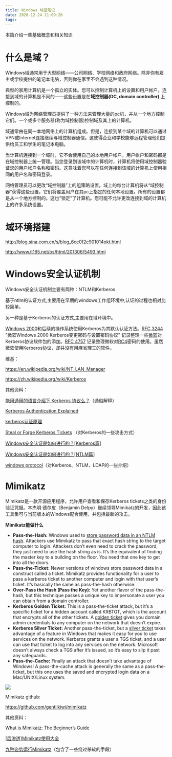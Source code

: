 ```yaml
---
title: Windows 域控笔记
date: 2020-12-24 11:09:26
tags:
---
```


本篇介绍一些基础概念和相关知识

<!-- more -->

# 什么是域？

Windows域通常用于大型网络——公司网络、学校网络和政府网络。除非你有雇主或学校提供的笔记本电脑，否则你在家里不会遇到这种情况。

典型的家用计算机是一个孤立的实体。您可以控制计算机上的设置和用户帐户。连接到域的计算机是不同的——这些设置是在**域控制器(DC, domain controller)** 上控制的。

Windows域为网络管理员提供了一种方法来管理大量的pc机，并从一个地方控制它们。一个或多个服务器(称为域控制器)控制域及其上的计算机。

域通常由在同一本地网络上的计算机组成。但是，连接到某个域的计算机可以通过VPN或Internet连接继续与域控制器通信。这使得企业和学校能够远程管理他们提供给员工和学生的笔记本电脑。

当计算机连接到一个域时，它不会使用自己的本地用户帐户，用户帐户和密码都是在域控制器上统一管理。当您登录到该域中的计算机时，计算机将使用域控制器验证您的用户帐户名称和密码。这意味着您可以在任何连接到该域的计算机上使用相同的用户名和密码登录。

网络管理员可以更改“域控制器”上的组策略设置。域上的每台计算机将从“域控制器”获得这些设置，它们将覆盖用户在其pc上指定的任何本地设置。所有的设置都是从一个地方控制的。这也“锁定”了计算机。您可能不允许更改连接到域的计算机上的许多系统设置。



# 域环境搭建

http://blog.sina.com.cn/s/blog_6ce0f2c901014okt.html

http://www.it165.net/os/html/201306/5493.html



# Windows安全认证机制

Windows安全认证机制主要有两种：NTLM和Kerberos

基于ntlm的认证方式,主要用在早期的windows工作组环境中,认证的过程也相对比较简单。

另一种是基于Kerberos的认证方式,主要用在域环境中。

[Windows 2000](https://zh.wikipedia.org/wiki/Windows_2000)和后续的操作系统使用Kerberos为其默认认证方法。[RFC 3244](https://tools.ietf.org/html/rfc3244) "微软Windows 2000 Kerberos变更密码与设置密码协议" 记录整理一些[微软](https://zh.wikipedia.org/wiki/微软)对Kerberos协议软件包的添加。[RFC 4757](https://tools.ietf.org/html/rfc4757) 记录整理微软对[RC4](https://zh.wikipedia.org/wiki/RC4)密码的使用。虽然微软使用Kerberos协议，却并没有用麻省理工的软件。

维基：

https://en.wikipedia.org/wiki/NT_LAN_Manager

https://zh.wikipedia.org/wiki/Kerberos

其他资料：

[能用通用的语言介绍下 Kerberos 协议么？](https://www.zhihu.com/question/22177404)（通俗解释）

[Kerberos Authentication Explained](https://www.varonis.com/blog/kerberos-authentication-explained/)

[kerberos认证原理](https://blog.csdn.net/wulantian/article/details/42418231)

[Steal or Forge Kerberos Tickets](https://attack.mitre.org/techniques/T1558/) （对Kerberos的一些攻击方式）

[Windows安全认证是如何进行的？[Kerberos篇]](https://www.cnblogs.com/artech/archive/2011/01/24/kerberos.html)

[Windows安全认证是如何进行的？[NTLM篇]](https://www.cnblogs.com/artech/archive/2011/01/25/NTLM.html)

[windows protocol](https://daiker.gitbook.io/windows-protocol/)（对Kerberos、NTLM、LDAP的一些介绍）



# Mimikatz

Mimikatz是一款开源应用程序，允许用户查看和保存Kerberos tickets之类的身份验证凭据。本杰明·德尔皮（Benjamin Delpy）继续领导Mimikatz的开发，因此该工具集可与当前版本的Windows配合使用，并包括最新的攻击。

**Mimikatz能做什么**

- **Pass-the-Hash:** Windows used to [store password data in an NTLM hash](https://www.varonis.com/blog/windows-10-authentication-the-end-of-pass-the-hash/). Attackers use Mimikatz to pass that exact hash string to the target computer to login. Attackers don’t even need to crack the password, they just need to use the hash string as is. It’s the equivalent of finding the master key to a building on the floor. You need that one key to get into all the doors.
- **Pass-the-Ticket:** Newer versions of windows store password data in a construct called a ticket.  Mimikatz provides functionality for a user to pass a kerberos ticket to another computer and login with that user’s ticket. It’s basically the same as pass-the-hash otherwise.
- **Over-Pass the Hash (Pass the Key):** Yet another flavor of the pass-the-hash, but this technique passes a unique key to impersonate a user you can obtain from a domain controller.
- **Kerberos Golden Ticket:** This is a pass-the-ticket attack, but it’s a specific ticket for a hidden account called KRBTGT, which is the account that encrypts all of the other tickets. A [golden ticket](https://www.varonis.com/blog/kerberos-how-to-stop-golden-tickets/) gives you domain admin credentials to any computer on the network that doesn’t expire.
- **Kerberos Silver Ticket:** Another pass-the-ticket, but a [silver ticket](https://www.varonis.com/blog/kerberos-attack-silver-ticket/) takes advantage of a feature in Windows that makes it easy for you to use services on the network. Kerberos grants a user a TGS ticket, and a user can use that ticket to log into any services on the network. Microsoft doesn’t always check a TGS after it’s issued, so it’s easy to slip it past any safeguards.
- **Pass-the-Cache:** Finally an attack that doesn’t take advantage of Windows! A pass-the-cache attack is generally the same as a pass-the-ticket, but this one uses the saved and encrypted login data on a Mac/UNIX/Linux system.

![](https://blogvaronis2.wpengine.com/wp-content/uploads/2018/12/what-can-mimikatz-do@2x-1-960x669.png)

Mimikatz github: 

https://github.com/gentilkiwi/mimikatz

其他资料：

[What is Mimikatz: The Beginner’s Guide](https://www.varonis.com/blog/what-is-mimikatz/)

[[后渗透]Mimikatz使用大全](https://www.cnblogs.com/-mo-/p/11890232.html)

[九种姿势运行Mimikatz](https://www.freebuf.com/articles/web/176796.html)（包含了一些绕过杀软的手段）

